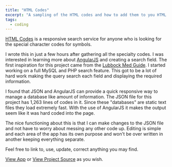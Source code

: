 ```yaml
---
title: "HTML Codes"
excerpt: "A sampling of the HTML codes and how to add them to you HTML sites."
tags:
  - coding
---
```


[HTML Codes](https://cjerrington.codeberg.page/html-codes/) is a responsive search service for anyone who is looking for the special character codes for symbols.

I wrote this in just a few hours after gathering all the specialty codes. I was interested in learning more about [AngularJS](https://angularjs.org/) and creating a search field. The first inspiration for this project came from the [Lubbock Med Guide](http://lubbockmedguide.com). I started working on a full MySQL and PHP search feature. This got to be a lot of hard work making the query search each field and displaying the required information.

I found that JSON and AngularJS can provide a quick responsive way to manage a database like amount of information. The JSON file for this project has 1,263 lines of codes in it. Since these "databases" are static text files they load extremely fast. With the use of AngularJS it makes the output seem like it was hard coded into the page.

The nice functioning about this is that I can make changes to the JSON file and not have to worry about messing any other code up. Editing is simple and each area of the app has its own purpose and won't be over written in another keeping everything separate.

Feel free to link to, use, update, correct anything you may find.

[View App](https://cjerrington.codeberg.page/html-codes/) or [View Project Source](https://codeberg.org/cjerrington/html-codes) as you wish.
